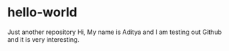 # hello-world
Just another repository
Hi, My name is Aditya and I am testing out Github and it is very interesting.
